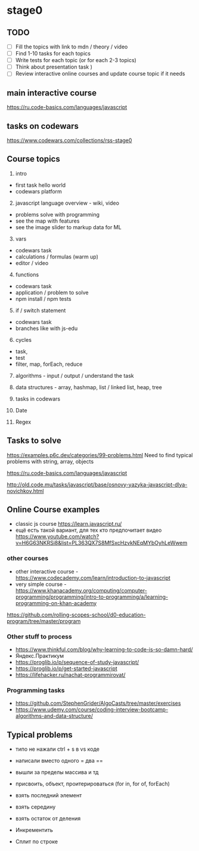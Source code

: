 # stage0

## TODO
* [ ] Fill the topics with link to mdn / theory / video 
* [ ] Find 1-10 tasks for each topics
* [ ] Write tests for each topic (or for each 2-3 topics)
* [ ] Think about presentation task )
* [ ] Review interactive online courses and update course topic if it needs

## main interactive course
https://ru.code-basics.com/languages/javascript

## tasks on codewars
https://www.codewars.com/collections/rss-stage0

## Course topics
1. intro
  - first task hello world
  - codewars platform
2. javascript language overview - wiki, video
  - problems solve with programming
  - see the map with features
  - see the image slider to markup data for ML
3. vars
  - codewars task
  - calculations / formulas (warm up)
  - editor / video
  
4. functions
  - codewars task
  - application / problem to solve
  - npm install / npm tests

5. if / switch statement
  - codewars task
  - branches like with js-edu
    
6. cycles 
  - task, 
  - test
  - filter, map, forEach, reduce
  
7. algorithms - input / output / understand the task

8. data structures - array, hashmap, list / linked list, heap, tree

9. tasks in codewars

10. Date

11. Regex

## Tasks to solve
https://examples.p6c.dev/categories/99-problems.html
Need to find typical problems with string, array, objects

https://ru.code-basics.com/languages/javascript

http://old.code.mu/tasks/javascript/base/osnovy-yazyka-javascript-dlya-novichkov.html



## Online Course examples
* classic js course https://learn.javascript.ru/
* ещё есть такой вариант, для тех кто предпочитает видео
https://www.youtube.com/watch?v=H6G63NKRSi8&list=PL363QX7S8MfSxcHzvkNEqMYbOyhLeWwem

### other courses
* other interactive course - https://www.codecademy.com/learn/introduction-to-javascript
* very simple course - https://www.khanacademy.org/computing/computer-programming/programming/intro-to-programming/a/learning-programming-on-khan-academy

https://github.com/rolling-scopes-school/d0-education-program/tree/master/program


### Other stuff to process
* https://www.thinkful.com/blog/why-learning-to-code-is-so-damn-hard/
* Яндекс.Практикум
* https://proglib.io/p/sequence-of-study-javascript/
* https://proglib.io/p/get-started-javascript
* https://lifehacker.ru/nachat-programmirovat/

### Programming tasks
* https://github.com/StephenGrider/AlgoCasts/tree/master/exercises
* https://www.udemy.com/course/coding-interview-bootcamp-algorithms-and-data-structure/


## Typical problems
* типо не нажали ctrl + s  в vs  коде
* написали вместо одного = два ==
* вышли за пределы массива и тд

* присвоить, объект, проитерироваться (for in, for of, forEach)
* взять последний элемент
* взять середину
* взять остаток от деления
* Инкрементить
* Сплит по строке
